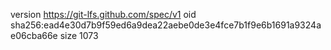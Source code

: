 version https://git-lfs.github.com/spec/v1
oid sha256:ead4e30d7b9f59ed6a9dea22aebe0de3e4fce7b1f9e6b1691a9324ae06cba66e
size 1073

